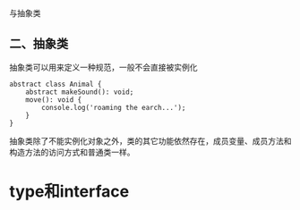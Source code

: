 与抽象类  
## 二、抽象类  
抽象类可以用来定义一种规范，一般不会直接被实例化  
```  
abstract class Animal {
    abstract makeSound(): void;
    move(): void {
        console.log('roaming the earch...');
    }
}
```  
抽象类除了不能实例化对象之外，类的其它功能依然存在，成员变量、成员方法和构造方法的访问方式和普通类一样。

# type和interface